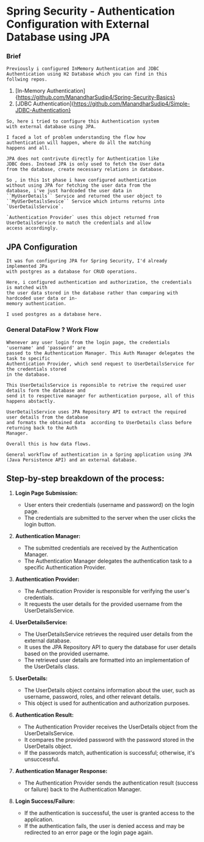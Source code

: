 # Spring Security - Authentication Configuration with External Database using JPA

### Brief
    Previously i configured InMemory Authentication and JDBC
    Authentication using H2 Database which you can find in this
    follwing repos.
    
   1. [In-Memory Authentication]{https://github.com/ManandharSudip4/Spring-Security-Basics}
   2. [JDBC Authentication]{https://github.com/ManandharSudip4/Simple-JDBC-Authentication}
   
    So, here i tried to configure this Authentication system
    with external database using JPA.

    I faced a lot of problem understanding the flow how
    authentication will happen, where do all the matching
    happens and all.

    JPA does not contrivute directly for Authentication like
    JDBC does. Instead JPA is only used to fetch the User data
    from the database, create necessary relations in database.

    So , in this 1st phase i have configured authentication
    without using JPA for fetching the user data from the
    database, i've just hardcoded the user data in
    ``MyUserDetails`` Service and returned the user object to
    ``MyUSerDetailsSevice`` Service which inturns returns into
    `UserDetailsService`.

    `Authentication Provider` uses this object returned from
    UserDetailsService to match the credentials and allow
    access accordingly.


## JPA Configuration

    It was fun configuring JPA for Spring Security, I'd already implemented JPa
    with postgres as a database for CRUD operations. 

    Here, i configured authentication and authorization, the credentials is matched with 
    the user data stored in the database rather than comparing with hardcoded user data or in-
    memory authentication.

    I used postgres as a database here.

### General DataFlow ? Work Flow

    Whenever any user login from the login page, the credentials 'username' and 'password' are 
    passed to the Authentication Manager. This Auth Manager delegates the task to specific
    Authentication Provider, which send request to UserDetailsService for the credentials stored 
    in the database.

    This UserDetailsService is reponsible to retrive the required user details form the database and
    send it to respective manager for authentication purpose, all of this happens abstactly.

    UserDetailsService uses JPA Repository API to extract the required user details from the database
    and formats the obtained data  according to UserDetails class before returning back to the Auth
    Manager.

    Overall this is how data flows.

    General workflow of authentication in a Spring application using JPA (Java Persistence API) and an external database. 
    
## Step-by-step breakdown of the process:

1. **Login Page Submission:**
   - User enters their credentials (username and password) on the login page.
   - The credentials are submitted to the server when the user clicks the login button.

2. **Authentication Manager:**
   - The submitted credentials are received by the Authentication Manager.
   - The Authentication Manager delegates the authentication task to a specific Authentication Provider.

3. **Authentication Provider:**
   - The Authentication Provider is responsible for verifying the user's credentials.
   - It requests the user details for the provided username from the UserDetailsService.

4. **UserDetailsService:**
   - The UserDetailsService retrieves the required user details from the external database.
   - It uses the JPA Repository API to query the database for user details based on the provided username.
   - The retrieved user details are formatted into an implementation of the UserDetails class.

5. **UserDetails:**
   - The UserDetails object contains information about the user, such as username, password, roles, and other relevant details.
   - This object is used for authentication and authorization purposes.

6. **Authentication Result:**
   - The Authentication Provider receives the UserDetails object from the UserDetailsService.
   - It compares the provided password with the password stored in the UserDetails object.
   - If the passwords match, authentication is successful; otherwise, it's unsuccessful.

7. **Authentication Manager Response:**
   - The Authentication Provider sends the authentication result (success or failure) back to the Authentication Manager.

8. **Login Success/Failure:**
   - If the authentication is successful, the user is granted access to the application.
   - If the authentication fails, the user is denied access and may be redirected to an error page or the login page again.




